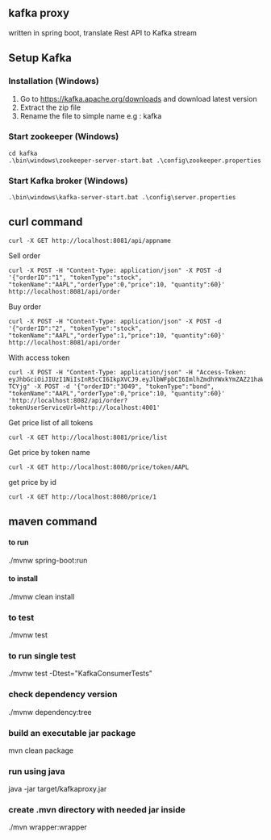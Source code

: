 ## kafka proxy
written in spring boot, translate Rest API to Kafka stream

## Setup Kafka 

### Installation (Windows)

1. Go to https://kafka.apache.org/downloads and download latest version
2. Extract the zip file
3. Rename the file to simple name e.g : kafka

### Start zookeeper (Windows)

```
cd kafka
.\bin\windows\zookeeper-server-start.bat .\config\zookeeper.properties
```

### Start Kafka broker (Windows)
```
.\bin\windows\kafka-server-start.bat .\config\server.properties
```

## curl command
```
curl -X GET http://localhost:8081/api/appname
```
Sell order
```
curl -X POST -H "Content-Type: application/json" -X POST -d '{"orderID":"1", "tokenType":"stock", "tokenName":"AAPL","orderType":0,"price":10, "quantity":60}' http://localhost:8081/api/order
```
Buy order
```
curl -X POST -H "Content-Type: application/json" -X POST -d '{"orderID":"2", "tokenType":"stock", "tokenName":"AAPL","orderType":1,"price":10, "quantity":60}' http://localhost:8081/api/order
```

With access token 
````
curl -X POST -H "Content-Type: application/json" -H "Access-Token: eyJhbGciOiJIUzI1NiIsInR5cCI6IkpXVCJ9.eyJlbWFpbCI6ImlhZmdhYWxkYmZAZ21haWwuY29tIiwiaWF0IjoxNjY5MTgzMzk4LCJleHAiOjE2NjkxODY5OTh9.Rx4sIMhxEPMw3zo_Ek1ynZda_Qr7uMPYswkYM-TCYjg" -X POST -d '{"orderID":"3049", "tokenType":"bond", "tokenName":"AAPL","orderType":0,"price":10, "quantity":60}' 'http://localhost:8082/api/order?tokenUserServiceUrl=http://localhost:4001'

````

Get price list of all tokens
```
curl -X GET http://localhost:8081/price/list
```
Get price by token name
```
curl -X GET http://localhost:8080/price/token/AAPL
```
get price by id
```
curl -X GET http://localhost:8080/price/1
```
## maven command
#### to run
./mvnw spring-boot:run
#### to install
./mvnw clean install
### to test
./mvnw test
### to run single test
./mvnw test -Dtest="KafkaConsumerTests"
### check dependency version
./mvnw dependency:tree

### build an executable jar package
mvn clean package
### run using java
java -jar target/kafkaproxy.jar
### create .mvn directory with needed jar inside
./mvn wrapper:wrapper